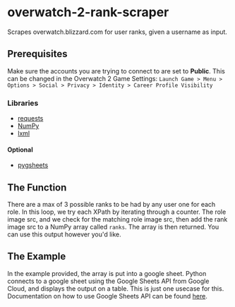 # overwatch-2-rank-scraper
Scrapes overwatch.blizzard.com for user ranks, given a username as input. 

## Prerequisites
Make sure the accounts you are trying to connect to are set to **Public**. This can be changed in the Overwatch 2 Game Settings: `Launch Game > Menu > Options > Social > Privacy > Identity > Career Profile Visibility`

### Libraries
- [requests](https://docs.python-requests.org/en/latest/index.html)
- [NumPy](https://numpy.org/doc/stable/)
- [lxml](https://lxml.de/)
#### Optional
- [pygsheets](https://pygsheets.readthedocs.io/en/stable/)

## The Function
There are a max of 3 possible ranks to be had by any user one for each role. In this loop, we try each XPath by iterating through a counter. The role image src, and we check for the matching role image src, then add the rank image src to a NumPy array called `ranks`. The array is then returned. You can use this output however you'd like.


## The Example
 In the example provided, the array is put into a google sheet. Python connects to a google sheet using the Google Sheets API from Google Cloud, and displays the output on a table. This is just one usecase for this. Documentation on how to use Google Sheets API can be found [here](https://developers.google.com/sheets/api/guides/concepts).

